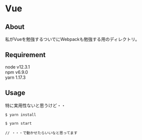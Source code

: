 # Vue

## About

私がVueを勉強するついでにWebpackも勉強する用のディレクトリ。

## Requirement

node v12.3.1
<br />
npm v6.9.0
<br />
yarn 1.17.3
<br />

## Usage

特に実用性ないと思うけど・・

```
$ yarn install

$ yarn start

// ・・・で動かせたらいいなと思ってます
```
